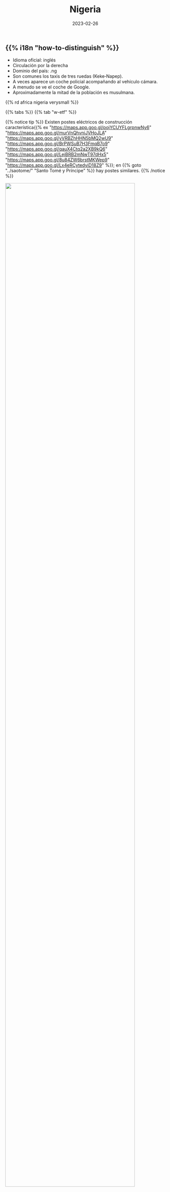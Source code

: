 ﻿---
title: "Nigeria"
date: 2023-02-26
lastmod: 2023-09-13
weight: 2
draft: false
keywords: [""]
sections: [""]
bg: "bg/city.jpg"
flag: "NG.svg"
jetro_detail: true
jogmec_detail: true
is_has_distinctive_googlecar: true
sc_title: "Regiones comúnmente confundidas"
sc: [
    ["../kenya/", "Kenia"],
    ["../senegal/", "Senegal"],
    ["../saotome/", "Santo Tomé y Príncipe"],
]
---

<div class="main-desciption country-description">
    <h2 class="section-title">{{% i18n "how-to-distinguish" %}}</h2>
    <ul class="rule-list">
        <li>Idioma oficial: <span class="quiz">inglés</span></li>
        <li>Circulación por la <span class="quiz">derecha</span></li>
        <li>Dominio del país: <span class="quiz">.ng</span></li>
        <li>Son comunes los taxis de tres ruedas (<span class="quiz">Keke‑Napep</span>).</li>
        <li>A veces aparece un <span class="quiz">coche policial</span> acompañando al vehículo cámara.</li>
        <li>A menudo se ve el coche de Google.</li>
        <li>Aproximadamente la mitad de la población es <span class="quiz">musulmana</span>.</li>
    </ul>
    {{% rd africa nigeria verysmall %}}
</div>

{{% tabs %}}
{{% tab "w-etf" %}}

{{% notice tip %}}
Existen postes eléctricos de construcción característica{{% ex "https://maps.app.goo.gl/pojYCUYFLgrpnwNy6" "https://maps.app.goo.gl/murVnQhvniJVHoJLA" "https://maps.app.goo.gl/yVRBZhHHN5bMQ2wU9" "https://maps.app.goo.gl/BrPWSuB7H3FmqB7o9" "https://maps.app.goo.gl/qauX4Ctq2a2XB9kQ6" "https://maps.app.goo.gl/LejBRB2mNwT97dHx5" "https://maps.app.goo.gl/8u84ZW6brstMKWep9" "https://maps.app.goo.gl/Lx4eRCytedyiD18Z9" %}}; en {{% goto "../saotome/" "Santo Tomé y Príncipe" %}} hay postes similares.
{{% /notice %}}

<div class="googlemap-if unclickable no-margin">
<img src="/rule/africa/nigeria/road.jpg" width="90%">
</div>

{{% notice tip %}}
Las matrículas varían por estado; el fondo puede verse de un <span class="quiz">verde‑azulado</span> tenue{{% ex "https://maps.app.goo.gl/YZKGNUFzJ2fs6ZoP8" "https://maps.app.goo.gl/2pNL3Jseo1RDPo2ZA" "https://maps.app.goo.gl/GpS1ev2hRBp5BcYG8" "https://maps.app.goo.gl/vaiiMuJgyzNfgAZM7" %}}{{% ref "https://en.wikipedia.org/wiki/Vehicle_registration_plates_of_Nigeria" "Vehicle registration plates of Nigeria" %}}.
{{% /notice %}}

{{% lb 50 %}}
![](/rule/africa/nigeria/НЁE�ЕРЁE�_НОМЕР_2012.gif)

CC BY‑SA 4.0
{{% /lb %}}

{{% notice tip %}}
Los <span class="quiz">Keke‑Napep</span> (mototaxis) circulan ampliamente{{% ex "https://maps.app.goo.gl/vhSrUtLNmUuY82Re6" "https://maps.app.goo.gl/GZiw4Nykr5vmDbpT6" "https://maps.app.goo.gl/hvnhUWafdKVwGUTRA" "https://maps.app.goo.gl/EAouojKtiqBWbjTCA" %}}. La señalización suele estar en <span class="quiz">inglés</span>{{% ex "https://maps.app.goo.gl/zi92p3C21G8CrTKdA" "https://maps.app.goo.gl/94b71BKAgMqoMd299" %}}.
{{% /notice %}}
<div class="googlemap-if">
<a data-flickr-embed="true" href="https://www.flickr.com/photos/pjd-photos/37748633862/" title="Keke-Marwa - iPhone 6 image."><img src="https://live.staticflickr.com/4476/37748633862_4c26004d97_z.jpg" width="640" height="504" alt="Keke-Marwa"></a><script async src="//embedr.flickr.com/assets/client-code.js" charset="utf-8"></script>
</div>

{{% notice tip %}}
Son comunes las casas de una planta con <span class="quiz">tejado metálico</span>{{% ex "https://maps.app.goo.gl/7HeyaGY6udvq88Qd6" "https://maps.app.goo.gl/rkexHDbYoRkGvXmB8" "https://maps.app.goo.gl/68fdWw1ryGnP4MwcA" "https://maps.app.goo.gl/Rs9chhraNPo674JKA" "https://maps.app.goo.gl/nupZV4G31mkRsn36A" %}}.
{{% /notice %}}
<div class="googlemap-if">
<img src="/rule/africa/nigeria/Honda's_Place_,_Ota_,_Ogun_State_Nigeria.jpg" width="90%">
</div>

{{% notice tip %}}
En algunas zonas el coche cámara va acompañado de un <span class="quiz">vehículo policial</span>{{% ex "https://maps.app.goo.gl/xeVEXd1bSLMFTBhZ8" "https://maps.app.goo.gl/34QEVYLS3HAVGFd2A" "https://maps.app.goo.gl/h6dToavCvMPw3ReQ9" %}}; en tomas más recientes puede que ya no aparezca.
{{% /notice %}}

{{% /tab %}}
{{% tab "Estados" %}}
<div class="googlemap-if unclickable no-margin">
<img src="/rule/africa/nigeria/Political_map_of_Nigeria.svg">
</div>
{{% /tab %}}
{{% tab "Agricultura" %}}
<div class="googlemap-if unclickable no-margin">
<img src="/rule/africa/nigeria/2023-05-10-15-44-28.png" width="97%" />
</div>
<div class="googlemap-if unclickable no-margin">
<img src="/rule/africa/nigeria/2023-05-10-15-53-56.png" width="90%" />
</div>
<div class="googlemap-if unclickable no-margin">
<img src="/rule/africa/nigeria/2023-05-10-15-49-07.png" width="90%" />
</div>
<div class="googlemap-if unclickable">
<img src="/rule/africa/nigeria/2023-05-19-08-43-21.png" width="90%" />
</div>
<div class="googlemap-if unclickable no-margin">
<img src="/rule/africa/nigeria/fodder_barn_crop_residue.jpg" width="90%" />
</div>
{{% /tab %}}
{{% /tabs %}}

{{% tabs %}}
{{% tab "Zuma Rock" %}}
<div class="googlemap-if no-margin">
<p><a href="https://commons.wikimedia.org/wiki/File:The_incredible_rock._Zuma_Rock_(cropped).jpg"><img src="https://upload.wikimedia.org/wikipedia/commons/9/9d/The_incredible_rock._Zuma_Rock_%28cropped%29.jpg" height="420" width="710" alt="Zuma Rock"></a></p>
</div>
{{% /tab %}}
{{% /tabs %}}
